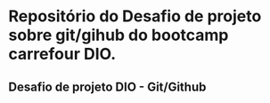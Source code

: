 
# Repositório do Desafio de projeto sobre git/gihub do bootcamp carrefour DIO.
## Desafio de projeto DIO  - Git/Github
